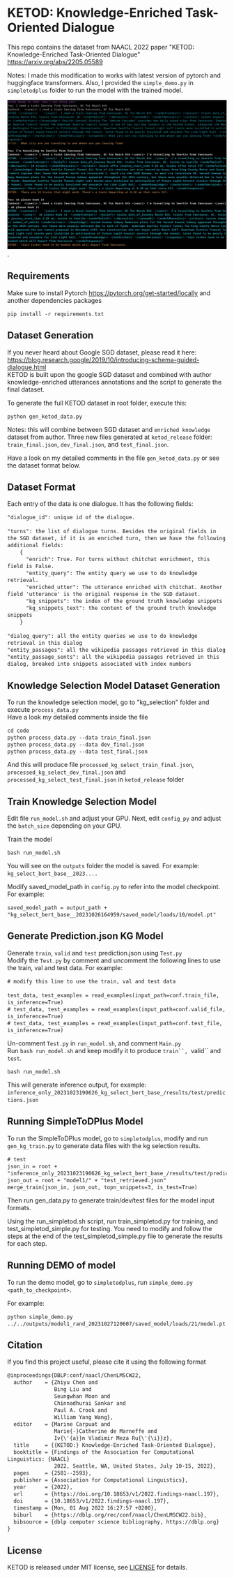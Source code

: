 # KETOD: Knowledge-Enriched Task-Oriented Dialogue

This repo contains the dataset from NAACL 2022 paper "KETOD: Knowledge-Enriched Task-Oriented Dialogue"
<https://arxiv.org/abs/2205.05589>

Notes: I made this modification to works with latest version of pytorch and huggingface transformers.
Also, I provided the `simple_demo.py` in `simpletodplus` folder to run the model with the trained model.

![alt text for screen readers](demo.png "Demo KETOD").

## Requirements
Make sure to install Pytorch https://pytorch.org/get-started/locally and another dependencies packages
```
pip install -r requirements.txt
```

## Dataset Generation
If you never heard about Google SGD dataset, please read it here: https://blog.research.google/2019/10/introducing-schema-guided-dialogue.html   
KETOD is built upon the google SGD dataset and combined with author knowledge-enriched utterances annotations and the script to generate the final dataset. 

To generate the full KETOD dataset in root folder, execute this:
```
python gen_ketod_data.py 
```

Notes: this will combine between SGD dataset and `enriched knowledge` dataset from author.
Three new files generated at `ketod_release` folder: `train_final.json`, `dev_final.json`, and `test_final.json`.

Have a look on my detailed comments in the file `gen_ketod_data.py` or see the dataset format below.  

## Dataset Format

Each entry of the data is one dialogue. It has the following fields:
```
"dialogue_id": unique id of the dialogue.

"turns": the list of dialogue turns. Besides the original fields in the SGD dataset, if it is an enriched turn, then we have the following additional fields:
    {
      "enrich": True. For turns without chitchat enrichment, this field is False. 
      "entity_query": The entity query we use to do knowledge retrieval.
      "enriched_utter": The utterance enriched with chitchat. Another field 'utterance' is the original response in the SGD dataset.
      "kg_snippets": the index of the ground truth knowledge snippets
      "kg_snippets_text": the content of the ground truth knowledge snippets
    }
  
"dialog_query": all the entity queries we use to do knowledge retrieval in this dialog
"entity_passages": all the wikipedia passages retrieved in this dialog
"entity_passage_sents": all the wikipedia passages retrieved in this dialog, breaked into snippets associated with index numbers
```

## Knowledge Selection Model Dataset Generation
To run the knowledge selection model, go to "kg_selection" folder and execute `process_data.py`   
Have a look my detailed comments inside the file  

```
cd code 
python process_data.py --data train_final.json
python process_data.py --data dev_final.json
python process_data.py --data test_final.json
```

And this will produce file `processed_kg_select_train_final.json`, `processed_kg_select_dev_final.json` and `processed_kg_select_test_final.json` in `ketod_release` folder   

## Train Knowledge Selection Model
Edit file `run_model.sh` and adjust your GPU. Next, edit `config_py` and adjust the `batch_size` depending on your GPU.

Train the model 

```
bash run_model.sh
```

You will see on the `outputs` folder the model is saved. For example: `kg_select_bert_base__2023....`   

Modify saved_model_path in `config.py` to refer into the model checkpoint. For example:   

```
saved_model_path = output_path + "kg_select_bert_base__20231026164959/saved_model/loads/10/model.pt"
```
  
## Generate Prediction.json KG Model

Generate `train`, `valid` and `test` prediction.json using `Test.py`   
Modify the `Test.py` by comment and uncomment the following lines to use the train, val and test data. For example:  

```
# modify this line to use the train, val and test data

test_data, test_examples = read_examples(input_path=conf.train_file, is_inference=True)
# test_data, test_examples = read_examples(input_path=conf.valid_file, is_inference=True)
# test_data, test_examples = read_examples(input_path=conf.test_file, is_inference=True)
```

Un-comment `Test.py` in `run_model.sh`, and comment `Main.py`    
Run `bash run_model.sh` and keep modify it to produce `train``, `valid`` and `test`.  


```
bash run_model.sh
```
This will generate inference output, for example: `inference_only_20231023190626_kg_select_bert_base_/results/test/predictions.json`

## Running SimpleToDPlus Model
To run the SimpleToDPlus model, go to `simpletodplus`, modify and run `gen_kg_train.py` to generate data files with the kg selection results. 
```
# test
json_in = root + "inference_only_20231023190626_kg_select_bert_base_/results/test/predictions.json"
json_out = root + "model1/" + "test_retrieved.json"
merge_train(json_in, json_out, topn_snippets=3, is_test=True)
```

Then run gen_data.py to generate train/dev/test files for the model input formats.  

Using the run_simpletod.sh script, run train_simpletod.py for training, and test_simpletod_simple.py for testing. 
You need to modify and follow the steps at the end of the test_simpletod_simple.py file to generate the results for each step. 

## Running DEMO of model
To run the demo model, go to `simpletodplus`, run `simple_demo.py <path_to_checkpoint>`.

For example:

```
python simple_demo.py ../../outputs/model1_rand_20231027120607/saved_model/loads/21/model.pt
```

## Citation
If you find this project useful, please cite it using the following format

```
@inproceedings{DBLP:conf/naacl/ChenLMSCW22,
  author    = {Zhiyu Chen and
               Bing Liu and
               Seungwhan Moon and
               Chinnadhurai Sankar and
               Paul A. Crook and
               William Yang Wang},
  editor    = {Marine Carpuat and
               Marie{-}Catherine de Marneffe and
               Iv{\'{a}}n Vladimir Meza Ru{\'{\i}}z},
  title     = {{KETOD:} Knowledge-Enriched Task-Oriented Dialogue},
  booktitle = {Findings of the Association for Computational Linguistics: {NAACL}
               2022, Seattle, WA, United States, July 10-15, 2022},
  pages     = {2581--2593},
  publisher = {Association for Computational Linguistics},
  year      = {2022},
  url       = {https://doi.org/10.18653/v1/2022.findings-naacl.197},
  doi       = {10.18653/v1/2022.findings-naacl.197},
  timestamp = {Mon, 01 Aug 2022 16:27:57 +0200},
  biburl    = {https://dblp.org/rec/conf/naacl/ChenLMSCW22.bib},
  bibsource = {dblp computer science bibliography, https://dblp.org}
}
```

## License
KETOD is released under MIT license, see [LICENSE](https://github.com/facebookresearch/ketod/blob/main/LICENSE) for details.
